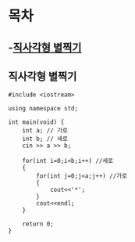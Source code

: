 # 목차   

-[직사각형 별찍기](#직사각형-별찍기)  
---
## 직사각형 별찍기
```
#include <iostream>

using namespace std;

int main(void) {
    int a; // 가로
    int b; // 세로
    cin >> a >> b;
    
    for(int i=0;i<b;i++) //세로
    {
        for(int j=0;j<a;j++) //가로
        {
            cout<<'*';
        }
        cout<<endl;
    }

    return 0;
}
```
